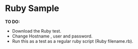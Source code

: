 # Ruby Sample

**TO DO:**
- Download the Ruby test.
- Change Hostname , user and password.
- Run this as a test as a regular ruby script (Ruby filename.rb). 
